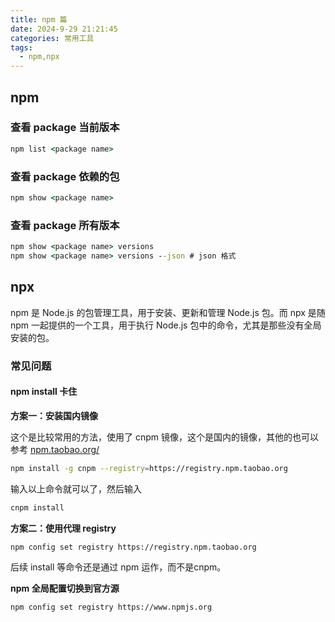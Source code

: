 ```yaml
---
title: npm 篇
date: 2024-9-29 21:21:45
categories: 常用工具
tags:
  - npm,npx
---
```


## npm

### 查看 package 当前版本

```cmd
npm list <package name>
```

### 查看 package 依赖的包
```cmd
npm show <package name>
```

### 查看 package 所有版本
```cmd
npm show <package name> versions
npm show <package name> versions --json # json 格式
```

## npx
npm 是 Node.js 的包管理工具，用于安装、更新和管理 Node.js 包。而 npx 是随 npm 一起提供的一个工具，用于执行 Node.js 包中的命令，尤其是那些没有全局安装的包。

### 常见问题

#### npm install 卡住

**方案一：安装国内镜像**

这个是比较常用的方法，使用了 cnpm 镜像，这个是国内的镜像，其他的也可以参考 [npm.taobao.org/](https://link.juejin.cn?target=http%3A%2F%2Fnpm.taobao.org%2F)

```zsh
npm install -g cnpm --registry=https://registry.npm.taobao.org
```

输入以上命令就可以了，然后输入

```zsh
cnpm install
```

**方案二：使用代理 registry**

```zsh
npm config set registry https://registry.npm.taobao.org
```

后续 install 等命令还是通过 npm 运作，而不是cnpm。

**npm 全局配置切换到官方源**

```zsh
npm config set registry https://www.npmjs.org
```

